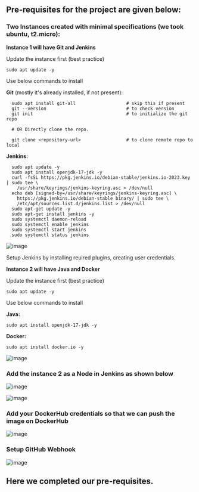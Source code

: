 ## Pre-requisites for the project are given below:

### Two Instances created with minimal specifications (we took ubuntu, t2.micro):

  **Instance 1 will have Git and Jenkins**

  Update the instance first (best practice)

    sudo apt update -y

  Use below commands to install

  **Git** (mostly it's already installed, if not present):

      sudo apt install git-all                   # skip this if present
      git --version                              # to check version
      git init                                   # to initialize the git repo
      
      # OR Directly clone the repo.
      
      git clone <repository-url>                 # to clone remote repo to local

  **Jenkins:**

      sudo apt update -y
      sudo apt install openjdk-17-jdk -y
      curl -fsSL https://pkg.jenkins.io/debian-stable/jenkins.io-2023.key | sudo tee \
        /usr/share/keyrings/jenkins-keyring.asc > /dev/null
      echo deb [signed-by=/usr/share/keyrings/jenkins-keyring.asc] \
        https://pkg.jenkins.io/debian-stable binary/ | sudo tee \
        /etc/apt/sources.list.d/jenkins.list > /dev/null
      sudo apt-get update -y
      sudo apt-get install jenkins -y
      sudo systemctl daemon-reload
      sudo systemctl enable jenkins
      sudo systemctl start jenkins
      sudo systemctl status jenkins

  ![image](https://github.com/ajaydabe/Streamlined-Python-Flask-Deployment-using-Docker-CI-CD-Pipeline/assets/160045230/d22b0582-b825-4707-b206-a3258411d48c)

  Setup Jenkins by installing reuired plugins, creating user credentials.

  **Instance 2 will have Java and Docker**

  Update the instance first (best practice)

    sudo apt update -y

  Use below commands to install

  **Java:**

    sudo apt install openjdk-17-jdk -y

  **Docker:**

    sudo apt install docker.io -y

  ![image](https://github.com/ajaydabe/Streamlined-Python-Flask-Deployment-using-Docker-CI-CD-Pipeline/assets/160045230/27b0d356-d626-4f96-b212-608b58c487a9)


### Add the instance 2 as a Node in Jenkins as shown below

![image](https://github.com/ajaydabe/Streamlined-Python-Flask-Deployment-using-Docker-CI-CD-Pipeline/assets/160045230/32ced10f-9c6a-4db5-bc59-5b73230bcc60)

![image](https://github.com/ajaydabe/Streamlined-Python-Flask-Deployment-using-Docker-CI-CD-Pipeline/assets/160045230/5860a245-0fb0-4a78-81a6-3ba3aa7af1c2)

### Add your DockerHub credentials so that we can push the image on DockerHub

![image](https://github.com/ajaydabe/Streamlined-Python-Flask-Deployment-using-Docker-CI-CD-Pipeline/assets/160045230/efd403ae-aaed-4dfd-b848-ed7dca5670f6)

### Setup GitHub Webhook

![image](https://github.com/ajaydabe/Streamlined-Python-Flask-Deployment-using-Docker-CI-CD-Pipeline/assets/160045230/52cfa422-f2e3-4e6f-97ae-102581bdb4bd)

## Here we completed our pre-requisites.
